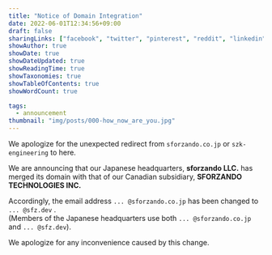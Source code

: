 ```yaml
---
title: "Notice of Domain Integration"
date: 2022-06-01T12:34:56+09:00
draft: false
sharingLinks: ["facebook", "twitter", "pinterest", "reddit", "linkedin", "email"]
showAuthor: true
showDate: true
showDateUpdated: true
showReadingTime: true
showTaxonomies: true
showTableOfContents: true
showWordCount: true

tags:
  - announcement
thumbnail: "img/posts/000-how_now_are_you.jpg"
---
```


We apologize for the unexpected redirect from `sforzando.co.jp` or `szk-engineering` to here.

We are announcing that our Japanese headquarters, **sforzando LLC.** has merged its domain with that of our Canadian subsidiary, **SFORZANDO TECHNOLOGIES INC.**

Accordingly, the email address `... @sforzando.co.jp` has been changed to `... @sfz.dev` .  
(Members of the Japanese headquarters use both `... @sforzando.co.jp` and `... @sfz.dev`).

We apologize for any inconvenience caused by this change.

